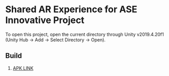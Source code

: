 <h1>Shared AR Experience for ASE Innovative Project</h1>
<p>To open this project, open the current directory through Unity v2019.4.20f1 (Unity Hub -> Add -> Select Directory -> Open).</p>
<h2>Build</h2>
<ol>
  <li>
    <a href="https://github.com/DTU-2K17-EP-012/Shared-AR-Experience-ASE-Innovative-Project/releases/download/v0.2Pre/STTestV0.2.apk">APK LINK</a>
  </li>
</ol>
